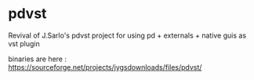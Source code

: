 # pdvst 
Revival of J.Sarlo's pdvst project
for using pd + externals + native guis  as vst plugin

binaries are here : https://sourceforge.net/projects/jygsdownloads/files/pdvst/
